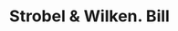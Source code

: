 ---
doi: 10.7916/D8MD0B37
date_other: '1870'
date_other_textual: 1870-1879
form: printed ephemera
genre:
- Invoices
name:
- Strobel & Wilken
object_in_context_url: https://biggert.cul.columbia.edu/items/view/ave_biggert_01274
subject_hierarchical_geographic:
- Cincinnati, Ohio, United States
subject_name:
- Strobel & Wilken
title: Strobel & Wilken. Bill
sort_title: Strobel & Wilken. Bill
call_number: ave_biggert_01274
coordinates:
- 39.1,-84.51666666666667
pid: ave_biggert_01274
identifiers: ave_biggert_01274
thumbnail: https://derivativo-2.library.columbia.edu/iiif/2/ldpd:343226/full/!256,256/0/native.jpg
permalink: "/items/ave_biggert_01274/"
layout: iiif-image-page
---